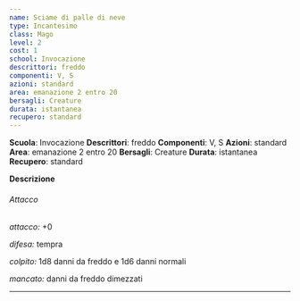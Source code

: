 ```yaml
---
name: Sciame di palle di neve
type: Incantesimo
class: Mago
level: 2
cost: 1
school: Invocazione
descrittori: freddo
componenti: V, S
azioni: standard
area: emanazione 2 entro 20
bersagli: Creature
durata: istantanea
recupero: standard
---
```

**Scuola**: Invocazione
**Descrittori**: freddo
**Componenti**: V, S
**Azioni**: standard
**Area**: emanazione 2 entro 20
**Bersagli**: Creature
**Durata**: istantanea
**Recupero**: standard

**Descrizione**
###### Attacco

*attacco:* +0

*difesa:* tempra

*colpito:* 1d8 danni da freddo e 1d6 danni normali

*mancato:* danni da freddo dimezzati

---